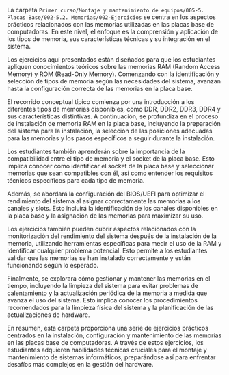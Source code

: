 La carpeta `Primer curso/Montaje y mantenimiento de equipos/005-5. Placas Base/002-5.2. Memorias/002-Ejercicios` se centra en los aspectos prácticos relacionados con las memorias utilizadas en las placas base de computadoras. En este nivel, el enfoque es la comprensión y aplicación de los tipos de memoria, sus características técnicas y su integración en el sistema.

Los ejercicios aquí presentados están diseñados para que los estudiantes apliquen conocimientos teóricos sobre las memorias RAM (Random Access Memory) y ROM (Read-Only Memory). Comenzando con la identificación y selección de tipos de memoria según las necesidades del sistema, avanzan hasta la configuración correcta de las memorias en la placa base.

El recorrido conceptual típico comienza por una introducción a los diferentes tipos de memorias disponibles, como DDR, DDR2, DDR3, DDR4 y sus características distintivas. A continuación, se profundiza en el proceso de instalación de memoria RAM en la placa base, incluyendo la preparación del sistema para la instalación, la selección de las posiciones adecuadas para las memorias y los pasos específicos a seguir durante la instalación.

Los estudiantes también aprenderán sobre la importancia de la compatibilidad entre el tipo de memoria y el socket de la placa base. Esto implica conocer cómo identificar el socket de la placa base y seleccionar memorias que sean compatibles con él, así como entender los requisitos técnicos específicos para cada tipo de memoria.

Además, se abordará la configuración del BIOS/UEFI para optimizar el rendimiento del sistema al asignar correctamente las memorias a los canales y slots. Esto incluirá la identificación de los canales disponibles en la placa base y la asignación de las memorias para maximizar su uso.

Los ejercicios también pueden cubrir aspectos relacionados con la monitorización del rendimiento del sistema después de la instalación de la memoria, utilizando herramientas específicas para medir el uso de la RAM y identificar cualquier problema potencial. Esto permite a los estudiantes validar que las memorias se han instalado correctamente y están funcionando según lo esperado.

Finalmente, se explorará cómo gestionar y mantener las memorias en el tiempo, incluyendo la limpieza del sistema para evitar problemas de calentamiento y la actualización periódica de la memoria a medida que avanza el uso del sistema. Esto implica conocer los procedimientos recomendados para la limpieza física del sistema y la planificación de las actualizaciones de hardware.

En resumen, esta carpeta proporciona una serie de ejercicios prácticos centrados en la instalación, configuración y mantenimiento de las memorias en las placas base de computadoras. A través de estos ejercicios, los estudiantes adquieren habilidades técnicas cruciales para el montaje y mantenimiento de sistemas informáticos, preparándose así para enfrentar desafíos más complejos en la gestión del hardware.
